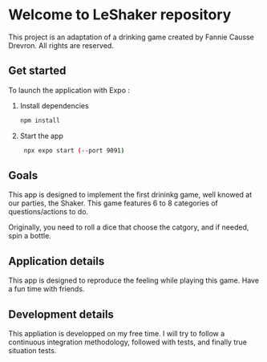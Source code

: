 # Welcome to LeShaker repository

This project is an adaptation of a drinking game created by Fannie Causse Drevron.
All rights are reserved.

## Get started

To launch the application with Expo :

1. Install dependencies

   ```bash
   npm install
   ```

2. Start the app

   ```bash
    npx expo start (--port 9091)
   ```

## Goals

This app is designed to implement the first drininkg game, well knowed at our parties, the Shaker.
This game features 6 to 8 categories of questions/actions to do.

Originally, you need to roll a dice that choose the catgory, and if needed, spin a bottle.

## Application details

This app is designed to reproduce the feeling while playing this game.
Have a fun time with friends.

## Development details

This appliation is developped on my free time.
I will try to follow a continuous integration methodology, followed with tests, and finally true situation tests.
